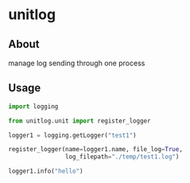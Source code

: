 # unitlog

## About

manage log sending through one process

## Usage

```python
import logging

from unitlog.unit import register_logger

logger1 = logging.getLogger("test1")

register_logger(name=logger1.name, file_log=True,
                log_filepath="./temp/test1.log")

logger1.info("hello")

```

